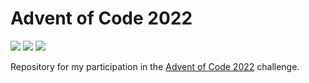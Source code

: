 # Advent of Code 2022

![](https://img.shields.io/badge/Day%20📅-5-blue)
![](https://img.shields.io/badge/Stars%20⭐-8-yellow)
![](https://img.shields.io/badge/Days%20Completed%20✅-4-darkgreen)

Repository for my participation in the [Advent of Code 2022](https://adventofcode.com/2022) challenge.
